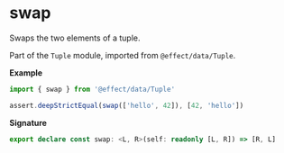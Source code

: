 # swap

Swaps the two elements of a tuple.

Part of the `Tuple` module, imported from `@effect/data/Tuple`.

**Example**

```ts
import { swap } from '@effect/data/Tuple'

assert.deepStrictEqual(swap(['hello', 42]), [42, 'hello'])
```

**Signature**

```ts
export declare const swap: <L, R>(self: readonly [L, R]) => [R, L]
```
